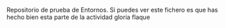Repositorio de prueba de Entornos. 
Si puedes ver este fichero es que has hecho bien esta parte de la actividad
gloria flaque

